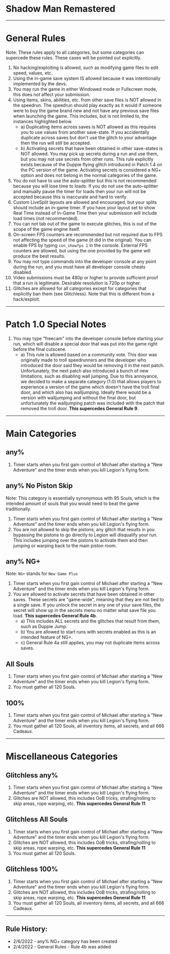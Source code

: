 # Shadow Man Remastered

---

# General Rules
Note: These rules apply to all categories, but some categories can supercede these rules. These cases will be pointed out explicitly.

1. No hacking/exploiting is allowed, such as modifying game files to edit speed, values, etc.
2. Using the in-game save system IS allowed because it was intentionally implemented by the devs.
3. You may run the game in either Windowed mode or Fullscreen mode, this does not affect your submission.
4. Using items, skins, abilities, etc. from other save files is NOT allowed in the speedrun. The speedrun should play exactly as it would if someone were to buy the game brand new and not have any previous save files when launching the game. This includes, but is not limited to, the instances highlighted below.
   * a) Duplicating items across saves is NOT allowed as this requires you to use values from another save-state. If you accidentally duplicate across saves but don't use the glitch to your advantage then the run will still be accepted.
   * b) Activating secrets that have been obtained in other save-states is NOT allowed. You may pick up secrets during a run and use them, but you may not use secrets from other runs. This rule explicitly exists because of the Duppie flying glitch introduced in Patch 1.4 on the PC version of the game. Activating secrets is considered a NG+ option and does not belong in the normal categories of the game.
5. You do not have to use the auto-splitter but this is not recommended because you will lose time to loads. If you do not use the auto-splitter and manually pause the timer for loads then your run will not be accepted because this is inaccurate and hard to verify.
6. Custom LiveSplit layouts are allowed and encouraged, but your splits should include an in-game timer. If you have your layout set to show Real Time instead of In-Game Time then your submission will include load times (not recommended).
7. You can not tab out of the game to execute glitches, this is out of the scope of the game engine itself.
8. On-screen FPS counters are recommended but not required due to FPS not affecting the speed of the game (it did in the original). You can enable FPS by typing `con_showfps 1` in the console. External FPS counters are allowed, but using the one provided by the game will produce the best results.
9.  You may not type commands into the developer console at any point during the run, and you must have all developer console cheats disabled.
10. Video submissions must be 480p or higher to provide sufficient proof that a run is legitimate. Desirable resolution is 720p or higher.
11. Glitches are allowed for all categories except for categories that explicitly ban them (see Glitchless). Note that this is different from a hack/exploit.

---

# Patch 1.0 Special Notes
1. You may type "freecam" into the developer console before starting your run, which will disable a special door that was put into the game right before the final cutscene.
   * a) This rule is allowed based on a community vote. This door was originally made to troll speedrunners and the developer who introduced the door said they would be removing it in the next patch. Unfortunately, the next patch also introduced a bunch of new limitations, such as disabling wall jumping. Due to this annoyance, we decided to make a separate category (1.0) that allows players to experience a version of the game which doesn't have the troll final door, and which also has walljumping. Ideally there would be a version with walljumping and without the final door, but unfortunately the walljumping patch was included with the patch that removed the troll door. **This supercedes General Rule 9**.

---

# Main Categories

## any%
1. Timer starts when you first gain control of Michael after starting a "New Adventure" and the timer ends when you kill Legion's flying form.

## any% No Piston Skip
Note: This category is essentially synonymous with 95 Souls, which is the intended amount of souls that you would need to beat the game traditionally.
1. Timer starts when you first gain control of Michael after starting a "New Adventure" and the timer ends when you kill Legion's flying form.
2. You are not allowed to skip the pistons; any glitch that results in you bypassing the pistons to go directly to Legion will disqualify your run. This includes jumping over the pistons to activate them and then jumping or warping back to the main piston room.

## any% NG+
Note: `NG+` stands for `New Game Plus`
1. Timer starts when you first gain control of Michael after starting a "New Adventure" and the timer ends when you kill Legion's flying form.
2. You are allowed to activate secrets that have been obtained in other saves. These secrets are "game-wide", meaning that they are not tied to a single save. If you unlock the secret in any one of your save files, the secret will show up in the secrets menu no matter what save file you load. **This supercedes General Rule 4b**.
   * a) This includes ALL secrets and the glitches that result from them, such as Duppie Jump.
   * b) You are allowed to start runs with secrets enabled as this is an intended feature of NG+.
   * c) General Rule 4a still applies, you may not duplicate items across saves.

## All Souls
1. Timer starts when you first gain control of Michael after starting a "New Adventure" and the timer ends when you kill Legion's flying form.
2. You must gather all 120 Souls.

## 100%
1. Timer starts when you first gain control of Michael after starting a "New Adventure" and the timer ends when you kill Legion's flying form.
2. You must gather all 120 Souls, all inventory items, all secrets, and all 666 Cadeaux.

---

# Miscellaneous Categories

## Glitchless any%
1. Timer starts when you first gain control of Michael after starting a "New Adventure" and the timer ends when you kill Legion's flying form.
2. Glitches are NOT allowed, this includes OoB tricks, strafing/rolling to skip areas, rope warping, etc. **This supercedes General Rule 11**

## Glitchless All Souls
1. Timer starts when you first gain control of Michael after starting a "New Adventure" and the timer ends when you kill Legion's flying form.
2. Glitches are NOT allowed, this includes OoB tricks, strafing/rolling to skip areas, rope warping, etc. **This supercedes General Rule 11**
3. You must gather all 120 Souls.

## Glitchless 100%
1. Timer starts when you first gain control of Michael after starting a "New Adventure" and the timer ends when you kill Legion's flying form.
2. Glitches are NOT allowed, this includes OoB tricks, strafing/rolling to skip areas, rope warping, etc. **This supercedes General Rule 11**
3. You must gather all 120 Souls, all inventory items, all secrets, and all 666 Cadeaux.

---

## Rule History:
- 2/6/2022 - any% NG+ category has been created
- 2/4/2022 - General Rules - Rule 4b was added
